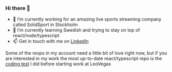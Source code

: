 ### Hi there 👋
- 🔭 I’m currently working for an amazing live sports streaming company called SolidSport in Stockholm
- 🌱 I’m currently learning Swedish and trying to stay on top of react/node/typescript
- 📫 Get in touch with me on [LinkedIn](https://www.linkedin.com/in/ryananglem/)

Some of the reops in my account need a little bit of love right now, but if you are interested in my work the most up-to-date react/typescript repo is the [coding test](https://github.com/ryananglem/leovegas-movie-search) I did before starting work at LeoVegas
<!--
**ryananglem/ryananglem** is a ✨ _special_ ✨ repository because its `README.md` (this file) appears on your GitHub profile.

Here are some ideas to get you started:

- 🔭 I’m currently working on ...
- 🌱 I’m currently learning ...
- 👯 I’m looking to collaborate on ...
- 🤔 I’m looking for help with ...
- 💬 Ask me about ...
- 📫 How to reach me: ...
- 😄 Pronouns: ...
- ⚡ Fun fact: ...
-->
